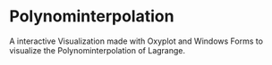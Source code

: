 # Polynominterpolation

A interactive Visualization made with Oxyplot and Windows Forms to visualize the Polynominterpolation of Lagrange.
